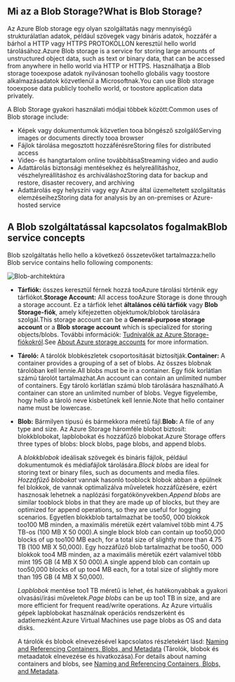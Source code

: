 ## <a name="what-is-blob-storage"></a><span data-ttu-id="96229-101">Mi az a Blob Storage?</span><span class="sxs-lookup"><span data-stu-id="96229-101">What is Blob Storage?</span></span>
<span data-ttu-id="96229-102">Az Azure Blob storage egy olyan szolgáltatás nagy mennyiségű strukturálatlan adatok, például szövegek vagy bináris adatok, hozzáfér a bárhol a HTTP vagy HTTPS PROTOKOLLON keresztül hello world tárolásához.</span><span class="sxs-lookup"><span data-stu-id="96229-102">Azure Blob storage is a service for storing large amounts of unstructured object data, such as text or binary data, that can be accessed from anywhere in hello world via HTTP or HTTPS.</span></span> <span data-ttu-id="96229-103">Használhatja a Blob storage tooexpose adatok nyilvánosan toohello globális vagy toostore alkalmazásadatok közvetlenül a Microsoftnak.</span><span class="sxs-lookup"><span data-stu-id="96229-103">You can use Blob storage tooexpose data publicly toohello world, or toostore application data privately.</span></span>

<span data-ttu-id="96229-104">A Blob Storage gyakori használati módjai többek között:</span><span class="sxs-lookup"><span data-stu-id="96229-104">Common uses of Blob storage include:</span></span>

* <span data-ttu-id="96229-105">Képek vagy dokumentumok közvetlen tooa böngésző szolgáló</span><span class="sxs-lookup"><span data-stu-id="96229-105">Serving images or documents directly tooa browser</span></span>
* <span data-ttu-id="96229-106">Fájlok tárolása megosztott hozzáférésre</span><span class="sxs-lookup"><span data-stu-id="96229-106">Storing files for distributed access</span></span>
* <span data-ttu-id="96229-107">Video- és hangtartalom online továbbítása</span><span class="sxs-lookup"><span data-stu-id="96229-107">Streaming video and audio</span></span>
* <span data-ttu-id="96229-108">Adattárolás biztonsági mentésekhez és helyreállításhoz, vészhelyreállításhoz és archiváláshoz</span><span class="sxs-lookup"><span data-stu-id="96229-108">Storing data for backup and restore, disaster recovery, and archiving</span></span>
* <span data-ttu-id="96229-109">Adattárolás egy helyszíni vagy egy Azure által üzemeltetett szolgáltatás elemzéseihez</span><span class="sxs-lookup"><span data-stu-id="96229-109">Storing data for analysis by an on-premises or Azure-hosted service</span></span>

## <a name="blob-service-concepts"></a><span data-ttu-id="96229-110">A Blob szolgáltatással kapcsolatos fogalmak</span><span class="sxs-lookup"><span data-stu-id="96229-110">Blob service concepts</span></span>
<span data-ttu-id="96229-111">Blob szolgáltatás hello hello a következő összetevőket tartalmazza:</span><span class="sxs-lookup"><span data-stu-id="96229-111">hello Blob service contains hello following components:</span></span>

![Blob-architektúra](./media/storage-blob-concepts-include/blob1.png)

* <span data-ttu-id="96229-113">**Tárfiók:** összes keresztül férnek hozzá tooAzure tárolási történik egy tárfiókot.</span><span class="sxs-lookup"><span data-stu-id="96229-113">**Storage Account:** All access tooAzure Storage is done through a storage account.</span></span> <span data-ttu-id="96229-114">Ez a tárfiók lehet **általános célú tárfiók** vagy **Blob Storage-fiók**, amely kifejezetten objektumok/blobok tárolására szolgál.</span><span class="sxs-lookup"><span data-stu-id="96229-114">This storage account can be a **General-purpose storage account** or a **Blob storage account** which is specialized for storing objects/blobs.</span></span> <span data-ttu-id="96229-115">További információk: [Tudnivalók az Azure Storage-fiókokról](../articles/storage/common/storage-create-storage-account.md).</span><span class="sxs-lookup"><span data-stu-id="96229-115">See [About Azure storage accounts](../articles/storage/common/storage-create-storage-account.md) for more information.</span></span>
* <span data-ttu-id="96229-116">**Tároló:** A tárolók blobkészletek csoportosítását biztosítják.</span><span class="sxs-lookup"><span data-stu-id="96229-116">**Container:** A container provides a grouping of a set of blobs.</span></span> <span data-ttu-id="96229-117">Az összes blobnak tárolóban kell lennie.</span><span class="sxs-lookup"><span data-stu-id="96229-117">All blobs must be in a container.</span></span> <span data-ttu-id="96229-118">Egy fiók korlátlan számú tárolót tartalmazhat.</span><span class="sxs-lookup"><span data-stu-id="96229-118">An account can contain an unlimited number of containers.</span></span> <span data-ttu-id="96229-119">Egy tároló korlátlan számú blob tárolására használható.</span><span class="sxs-lookup"><span data-stu-id="96229-119">A container can store an unlimited number of blobs.</span></span> <span data-ttu-id="96229-120">Vegye figyelembe, hogy hello a tároló neve kisbetűnek kell lennie.</span><span class="sxs-lookup"><span data-stu-id="96229-120">Note that hello container name must be lowercase.</span></span>
* <span data-ttu-id="96229-121">**Blob:** Bármilyen típusú és bármekkora méretű fájl.</span><span class="sxs-lookup"><span data-stu-id="96229-121">**Blob:** A file of any type and size.</span></span> <span data-ttu-id="96229-122">Az Azure Storage háromféle blobot biztosít: blokkblobokat, lapblobokat és hozzáfűző blobokat.</span><span class="sxs-lookup"><span data-stu-id="96229-122">Azure Storage offers three types of blobs: block blobs, page blobs, and append blobs.</span></span>
  
    <span data-ttu-id="96229-123">A *blokkblobok* ideálisak szövegek és bináris fájlok, például dokumentumok és médiafájlok tárolására.</span><span class="sxs-lookup"><span data-stu-id="96229-123">*Block blobs* are ideal for storing text or binary files, such as documents and media files.</span></span> <span data-ttu-id="96229-124">*Hozzáfűző blobokat* vannak hasonló tooblock blobok abban a épülnek fel blokkok, de vannak optimalizálva műveletek hozzáfűzésére, ezért hasznosak lehetnek a naplózási forgatókönyvekben.</span><span class="sxs-lookup"><span data-stu-id="96229-124">*Append blobs* are similar tooblock blobs in that they are made up of blocks, but they are optimized for append operations, so they are useful for logging scenarios.</span></span> <span data-ttu-id="96229-125">Egyetlen blokkblob tartalmazhat be too50, 000 blokkok too100 MB minden, a maximális méretük ezért valamivel több mint 4.75 TB-os (100 MB X 50 000).</span><span class="sxs-lookup"><span data-stu-id="96229-125">A single block blob can contain up too50,000 blocks of up too100 MB each, for a total size of slightly more than 4.75 TB (100 MB X 50,000).</span></span> <span data-ttu-id="96229-126">Egy hozzáfűző blob tartalmazhat be too50, 000 blokkok too4 MB minden, az a maximális méretük ezért valamivel több mint 195 GB (4 MB X 50 000).</span><span class="sxs-lookup"><span data-stu-id="96229-126">A single append blob can contain up too50,000 blocks of up too4 MB each, for a total size of slightly more than 195 GB (4 MB X 50,000).</span></span>
  
    <span data-ttu-id="96229-127">*Lapblobok* mentése too1 TB méretű is lehet, és hatékonyabbak a gyakori olvasási/írási műveletek.</span><span class="sxs-lookup"><span data-stu-id="96229-127">*Page blobs* can be up too1 TB in size, and are more efficient for frequent read/write operations.</span></span> <span data-ttu-id="96229-128">Az Azure virtuális gépek lapblobokat használnak operációs rendszerként és adatlemezként.</span><span class="sxs-lookup"><span data-stu-id="96229-128">Azure Virtual Machines use page blobs as OS and data disks.</span></span>
  
    <span data-ttu-id="96229-129">A tárolók és blobok elnevezésével kapcsolatos részletekért lásd: [Naming and Referencing Containers, Blobs, and Metadata](/rest/api/storageservices/Naming-and-Referencing-Containers--Blobs--and-Metadata) (Tárolók, blobok és metaadatok elnevezése és hivatkozása).</span><span class="sxs-lookup"><span data-stu-id="96229-129">For details about naming containers and blobs, see [Naming and Referencing Containers, Blobs, and Metadata](/rest/api/storageservices/Naming-and-Referencing-Containers--Blobs--and-Metadata).</span></span>

